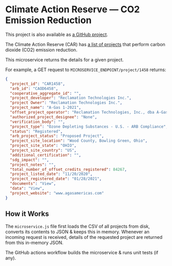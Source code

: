 # Climate Action Reserve — CO2 Emission Reduction

This project is also available as [a GitHub project](https://github.com/HarishKM7/Climate-Action-Reserve-CO2-Emission-Reduction).

The Climate Action Reserve (CAR) has [a list of projects](https://thereserve2.apx.com/myModule/rpt/myrpt.asp?r=111) that perform carbon dioxide (CO2) emission reduction.

This microservice returns the details for a given project.

For example, a GET request to `MICROSERVICE_ENDPOINT/project/1458` returns:

```json
{
  "project_id": "CAR1458",
  "arb_id": "CAOD6458",
  "cooperative_aggregate_id": "",
  "project_developer": "Reclamation Technologies Inc.",
  "project Owner": "Reclamation Technologies Inc.",
  "project_name": "A-Gas 1-2021",
  "offset_project_operator": "Reclamation Technologies, Inc., dba A-Gas",
  "authorized_project_designee": "None",
  "verification_body": "",
  "project_type": "Ozone Depleting Substances - U.S. - ARB Compliance",
  "status": "Registered",
  "arb_project_status": "Proposed Project",
  "project_site_location": "Wood County, Bowling Green, Ohio",
  "project_site_state": "OHIO",
  "project_site_country": "US",
  "additional_certification": "",
  "sdg_impact": "",
  "project_notes": "",
  "total_number_of_offset_credits_registered": 84267,
  "project_listed_date": "11/20/2020",
  "project_registered_date": "01/28/2021",
  "documents": "View",
  "data": "View",
  "project_website": "www.agasamericas.com"
}
```

## How it Works

The `microservice.js` file first loads the CSV of all projects from disk, converts its contents to JSON & keeps this in memory. Whenever an incoming request is received, details of the requested project are returned from this in-memory JSON.

The GitHub actions workflow builds the microservice & runs unit tests (if any).
